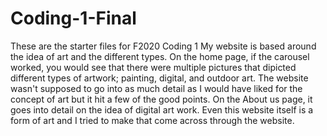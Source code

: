 # Coding-1-Final
 These are the starter files for F2020 Coding 1
 My website is based around the idea of art and the different types. On the home page, if the carousel  worked, you would see that there were multiple pictures that dipicted different types of artwork;  painting, digital, and outdoor art. The website wasn't supposed to go into as much detail as I would have liked for the concept of art but it hit a few of the good points. On the About us page, it goes into detail on the idea of digital art work. Even this website itself is a form of art and I tried to make that come across through the website.